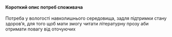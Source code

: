 #### Короткий опис потреб споживача

Потреба у вологості навколишнього середовища, задля підтримки стану здоровʼя, для того щоб мати змогу читати літературну прозу аби отримати повагу від оточуючих